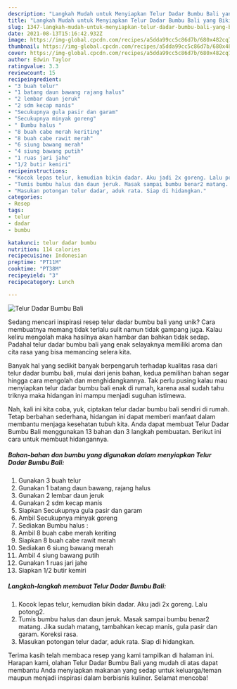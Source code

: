 ```yaml
---
description: "Langkah Mudah untuk Menyiapkan Telur Dadar Bumbu Bali yang Bikin Ngiler"
title: "Langkah Mudah untuk Menyiapkan Telur Dadar Bumbu Bali yang Bikin Ngiler"
slug: 1347-langkah-mudah-untuk-menyiapkan-telur-dadar-bumbu-bali-yang-bikin-ngiler
date: 2021-08-13T15:16:42.932Z
image: https://img-global.cpcdn.com/recipes/a5dda99cc5c86d7b/680x482cq70/telur-dadar-bumbu-bali-foto-resep-utama.jpg
thumbnail: https://img-global.cpcdn.com/recipes/a5dda99cc5c86d7b/680x482cq70/telur-dadar-bumbu-bali-foto-resep-utama.jpg
cover: https://img-global.cpcdn.com/recipes/a5dda99cc5c86d7b/680x482cq70/telur-dadar-bumbu-bali-foto-resep-utama.jpg
author: Edwin Taylor
ratingvalue: 3.3
reviewcount: 15
recipeingredient:
- "3 buah telur"
- "1 batang daun bawang rajang halus"
- "2 lembar daun jeruk"
- "2 sdm kecap manis"
- "Secukupnya gula pasir dan garam"
- "Secukupnya minyak goreng"
- " Bumbu halus "
- "8 buah cabe merah keriting"
- "8 buah cabe rawit merah"
- "6 siung bawang merah"
- "4 siung bawang putih"
- "1 ruas jari jahe"
- "1/2 butir kemiri"
recipeinstructions:
- "Kocok lepas telur, kemudian bikin dadar. Aku jadi 2x goreng. Lalu potong2."
- "Tumis bumbu halus dan daun jeruk. Masak sampai bumbu benar2 matang. Jika sudah matang, tambahkan kecap manis, gula pasir dan garam. Koreksi rasa."
- "Masukan potongan telur dadar, aduk rata. Siap di hidangkan."
categories:
- Resep
tags:
- telur
- dadar
- bumbu

katakunci: telur dadar bumbu 
nutrition: 114 calories
recipecuisine: Indonesian
preptime: "PT11M"
cooktime: "PT38M"
recipeyield: "3"
recipecategory: Lunch

---
```



![Telur Dadar Bumbu Bali](https://img-global.cpcdn.com/recipes/a5dda99cc5c86d7b/680x482cq70/telur-dadar-bumbu-bali-foto-resep-utama.jpg)

Sedang mencari inspirasi resep telur dadar bumbu bali yang unik? Cara membuatnya memang tidak terlalu sulit namun tidak gampang juga. Kalau keliru mengolah maka hasilnya akan hambar dan bahkan tidak sedap. Padahal telur dadar bumbu bali yang enak selayaknya memiliki aroma dan cita rasa yang bisa memancing selera kita.



Banyak hal yang sedikit banyak berpengaruh terhadap kualitas rasa dari telur dadar bumbu bali, mulai dari jenis bahan, kedua pemilihan bahan segar hingga cara mengolah dan menghidangkannya. Tak perlu pusing kalau mau menyiapkan telur dadar bumbu bali enak di rumah, karena asal sudah tahu triknya maka hidangan ini mampu menjadi suguhan istimewa.


Nah, kali ini kita coba, yuk, ciptakan telur dadar bumbu bali sendiri di rumah. Tetap berbahan sederhana, hidangan ini dapat memberi manfaat dalam membantu menjaga kesehatan tubuh kita. Anda dapat membuat Telur Dadar Bumbu Bali menggunakan 13 bahan dan 3 langkah pembuatan. Berikut ini cara untuk membuat hidangannya.

<!--inarticleads1-->

##### Bahan-bahan dan bumbu yang digunakan dalam menyiapkan Telur Dadar Bumbu Bali:

1. Gunakan 3 buah telur
1. Gunakan 1 batang daun bawang, rajang halus
1. Gunakan 2 lembar daun jeruk
1. Gunakan 2 sdm kecap manis
1. Siapkan Secukupnya gula pasir dan garam
1. Ambil Secukupnya minyak goreng
1. Sediakan  Bumbu halus :
1. Ambil 8 buah cabe merah keriting
1. Siapkan 8 buah cabe rawit merah
1. Sediakan 6 siung bawang merah
1. Ambil 4 siung bawang putih
1. Gunakan 1 ruas jari jahe
1. Siapkan 1/2 butir kemiri




<!--inarticleads2-->

##### Langkah-langkah membuat Telur Dadar Bumbu Bali:

1. Kocok lepas telur, kemudian bikin dadar. Aku jadi 2x goreng. Lalu potong2.
1. Tumis bumbu halus dan daun jeruk. Masak sampai bumbu benar2 matang. Jika sudah matang, tambahkan kecap manis, gula pasir dan garam. Koreksi rasa.
1. Masukan potongan telur dadar, aduk rata. Siap di hidangkan.




Terima kasih telah membaca resep yang kami tampilkan di halaman ini. Harapan kami, olahan Telur Dadar Bumbu Bali yang mudah di atas dapat membantu Anda menyiapkan makanan yang sedap untuk keluarga/teman maupun menjadi inspirasi dalam berbisnis kuliner. Selamat mencoba!
